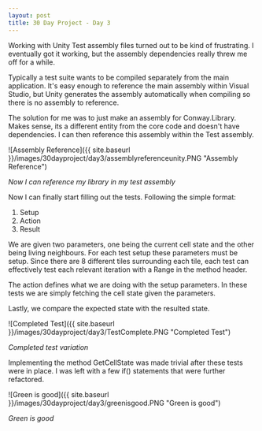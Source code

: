 ```yaml
---
layout: post
title: 30 Day Project - Day 3
---
```


Working with Unity Test assembly files turned out to be kind of frustrating. I eventually got it working, but the assembly dependencies really threw me off for a while. 

Typically a test suite wants to be compiled separately from the main application. It's easy enough to reference the main assembly within Visual Studio, but Unity generates the assembly automatically when compiling so there is no assembly to reference.

The solution for me was to just make an assembly for Conway.Library. Makes sense, its a different entity from the core code and doesn't have dependencies. I can then reference this assembly within the Test assembly.

![Assembly Reference]({{ site.baseurl }}/images/30dayproject/day3/assemblyreferenceunity.PNG "Assembly Reference")

_Now I can reference my library in my test assembly_

Now I can finally start filling out the tests. Following the simple format:
1. Setup
2. Action
3. Result

We are given two parameters, one being the current cell state and the other being living neighbours. For each test setup these parameters must be setup. Since there are 8 different tiles surrounding each tile, each test can effectively test each relevant iteration with a Range in the method header.

The action defines what we are doing with the setup parameters. In these tests we are simply fetching the cell state given the parameters.

Lastly, we compare the expected state with the resulted state.

![Completed Test]({{ site.baseurl }}/images/30dayproject/day3/TestComplete.PNG "Completed Test")

_Completed test variation_

Implementing the method GetCellState was made trivial after these tests were in place. I was left with a few if() statements that were further refactored.

![Green is good]({{ site.baseurl }}/images/30dayproject/day3/greenisgood.PNG "Green is good")

_Green is good_